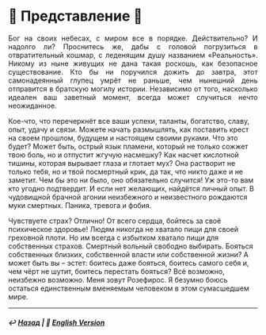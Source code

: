 
# 🥀 Представление 🥀
<p align="justify">Бог на своих небесах, с миром все в порядке. Действительно? И надолго ли? Проснитесь же, дабы с головой погрузиться в отвратительный кошмар, с леденящим душу названием «Реальность». Никому из ныне живущих не дана такая роскошь, как безопасное существование. Кто бы ни поручился дожить до завтра, этот самонадеянный глупец умрёт не раньше, чем нынешний день отправится в братскую могилу истории. Независимо от того, насколько идеален ваш заветный момент, всегда может случиться нечто неожиданное. 

Кое-что, что перечеркнёт все ваши успехи, таланты, богатство, славу, опыт, удачу и связи. Можете начать размышлять, как поставить крест на своем прошлом, будущем и настоящем своими руками. Что это будет? Может быть, острый язык пламени, который не только сожжет твою боль, но и отпустит жгучую насмешку? Как насчет кислотной тишины, которая вырывает глаза и глотает мух? Она растворит не только тебя, но и твой посмертный крик, да так, что никто даже и не заметит. Чем бы это ни было, оно обязательно случится! Уж это-то вам кто угодно подтвердит. И если нет желающих, найдётся личный опыт. В чудовищной брачной агонии неизбежного и неизвестного рождаются муки смертных. Паника, тревога и фобия. 

Чувствуете страх? Отлично! От всего сердца, бойтесь за своё психическое здоровье! Людям никогда не хватало пищи для своей греховной плоти. Но им всегда с избытком хватало пищи для собственных страхов. Смертный вольный свободно выбирать. Бояться собственных близких, собственной власти или собственной жизни? А может быть вы – эстет: боитесь даже бояться, боитесь самого себя и, чем чёрт не шутит, боитесь перестать бояться? Всё возможно, неизбежно возможно. Меня зовут Розефирос. Я безумно боюсь остаться единственным вменяемым человеком в этом сумасшедшем мире.</p>

***

##### ↩️ [Назад](index-2.md) | 🗽 [English Version](introduction.md)

